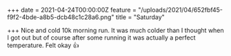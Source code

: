 +++
date = 2021-04-24T00:00:00Z
feature = "/uploads/2021/04/652fbf45-f9f2-4bde-a8b5-dcb48c1c28a6.png"
title = "Saturday"

+++
Nice and cold 10k morning run. It was much colder than I thought when I got out but of course after some running it was actually a perfect temperature. Felt okay 👍